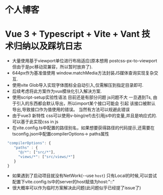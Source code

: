 # 个人博客 

# Vue 3 + Typescript + Vite + Vant 技术归纳以及踩坑日志
 - 大量使用基于viewport单位进行布局适应(原本想用 postcss-px-to-viewport 但由于是pc移动双兼容，所以暂时放弃了).
 - 644px作为基准值使用 window.matchMedia方法封装JS媒体查询实现复杂交互.
 - 使用vite Glob导入实现字体图标全自动引入,仅需解压到指定目录即可.
 - 后续考虑将此方案作为vux模块化引入解决方案.
 - 使用script-setup实验性语法 目前还是有部分问题 js问题不大 一旦遇到Ts, 由于引入的东西都会默认导出，所以import某个接口可能会
 引起 该接口被默认导出,导致接口作为值使用的错误。 当然有方法可以规避此错误
 - 由于vue3 新特性 css可以使用v-bing(ref)去引用js中的变量,并且是响应式的.可以基于此实现css in js
 - 在vite.config.ts中配置的路径别名，如果想要获得路径的代码提示,还需要在tsconfig.json中配置compilerOptions-> paths属性
```js
 "compilerOptions": {
    "paths" : {
      "@/*": ["src/*"],
      "views/*": ["src/views/*"]
    }
 }
```
 - 如果遇到了启动项目就没有NetWork(--use `host`) 只有Local的时候,可以尝试配置下vite.config.ts中的server的host赋值为host:"::"
 - 很大概率可以作为临时方案解决此问题(此问题似乎已经提了issue了)


